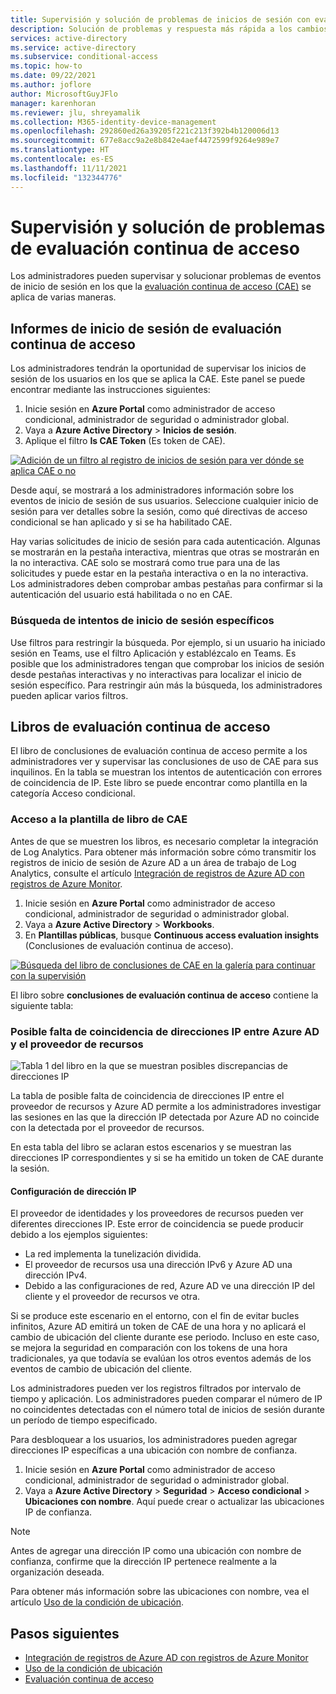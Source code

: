 ```yaml
---
title: Supervisión y solución de problemas de inicios de sesión con evaluación continua de acceso en Azure AD
description: Solución de problemas y respuesta más rápida a los cambios en el estado del usuario con la evaluación continua de acceso en Azure AD
services: active-directory
ms.service: active-directory
ms.subservice: conditional-access
ms.topic: how-to
ms.date: 09/22/2021
ms.author: joflore
author: MicrosoftGuyJFlo
manager: karenhoran
ms.reviewer: jlu, shreyamalik
ms.collection: M365-identity-device-management
ms.openlocfilehash: 292860ed26a39205f221c213f392b4b120006d13
ms.sourcegitcommit: 677e8acc9a2e8b842e4aef4472599f9264e989e7
ms.translationtype: HT
ms.contentlocale: es-ES
ms.lasthandoff: 11/11/2021
ms.locfileid: "132344776"
---
```

# <a name="monitor-and-troubleshoot-continuous-access-evaluation"></a>Supervisión y solución de problemas de evaluación continua de acceso

Los administradores pueden supervisar y solucionar problemas de eventos de inicio de sesión en los que la [evaluación continua de acceso (CAE)](concept-continuous-access-evaluation.md) se aplica de varias maneras.

## <a name="continuous-access-evaluation-sign-in-reporting"></a>Informes de inicio de sesión de evaluación continua de acceso

Los administradores tendrán la oportunidad de supervisar los inicios de sesión de los usuarios en los que se aplica la CAE. Este panel se puede encontrar mediante las instrucciones siguientes:

1.  Inicie sesión en **Azure Portal** como administrador de acceso condicional, administrador de seguridad o administrador global.
1.  Vaya a **Azure Active Directory** > **Inicios de sesión**. 
1.  Aplique el filtro **Is CAE Token** (Es token de CAE). 

[ ![Adición de un filtro al registro de inicios de sesión para ver dónde se aplica CAE o no](./media/howto-continuous-access-evaluation-troubleshoot/azure-ad-sign-ins-log-apply-filter.png) ](./media/howto-continuous-access-evaluation-troubleshoot/azure-ad-sign-ins-log-apply-filter.png#lightbox)

Desde aquí, se mostrará a los administradores información sobre los eventos de inicio de sesión de sus usuarios. Seleccione cualquier inicio de sesión para ver detalles sobre la sesión, como qué directivas de acceso condicional se han aplicado y si se ha habilitado CAE. 

Hay varias solicitudes de inicio de sesión para cada autenticación. Algunas se mostrarán en la pestaña interactiva, mientras que otras se mostrarán en la no interactiva. CAE solo se mostrará como true para una de las solicitudes y puede estar en la pestaña interactiva o en la no interactiva. Los administradores deben comprobar ambas pestañas para confirmar si la autenticación del usuario está habilitada o no en CAE. 

### <a name="searching-for-specific-sign-in-attempts"></a>Búsqueda de intentos de inicio de sesión específicos

Use filtros para restringir la búsqueda. Por ejemplo, si un usuario ha iniciado sesión en Teams, use el filtro Aplicación y establézcalo en Teams. Es posible que los administradores tengan que comprobar los inicios de sesión desde pestañas interactivas y no interactivas para localizar el inicio de sesión específico. Para restringir aún más la búsqueda, los administradores pueden aplicar varios filtros.

## <a name="continuous-access-evaluation-workbooks"></a>Libros de evaluación continua de acceso

El libro de conclusiones de evaluación continua de acceso permite a los administradores ver y supervisar las conclusiones de uso de CAE para sus inquilinos. En la tabla se muestran los intentos de autenticación con errores de coincidencia de IP. Este libro se puede encontrar como plantilla en la categoría Acceso condicional. 

### <a name="accessing-the-cae-workbook-template"></a>Acceso a la plantilla de libro de CAE

Antes de que se muestren los libros, es necesario completar la integración de Log Analytics. Para obtener más información sobre cómo transmitir los registros de inicio de sesión de Azure AD a un área de trabajo de Log Analytics, consulte el artículo [Integración de registros de Azure AD con registros de Azure Monitor](../reports-monitoring/howto-integrate-activity-logs-with-log-analytics.md).
 
1.  Inicie sesión en **Azure Portal** como administrador de acceso condicional, administrador de seguridad o administrador global. 
1.  Vaya a **Azure Active Directory** > **Workbooks**.
1.  En **Plantillas públicas**, busque **Continuous access evaluation insights** (Conclusiones de evaluación continua de acceso).

[ ![Búsqueda del libro de conclusiones de CAE en la galería para continuar con la supervisión](./media/howto-continuous-access-evaluation-troubleshoot/azure-ad-workbooks-continuous-access-evaluation.png) ](./media/howto-continuous-access-evaluation-troubleshoot/azure-ad-workbooks-continuous-access-evaluation.png#lightbox)

El libro sobre **conclusiones de evaluación continua de acceso** contiene la siguiente tabla:

### <a name="potential-ip-address-mismatch-between-azure-ad-and-resource-provider"></a>Posible falta de coincidencia de direcciones IP entre Azure AD y el proveedor de recursos  

![Tabla 1 del libro en la que se muestran posibles discrepancias de direcciones IP](./media/howto-continuous-access-evaluation-troubleshoot/continuous-access-evaluation-insights-workbook-table-1.png)

La tabla de posible falta de coincidencia de direcciones IP entre el proveedor de recursos y Azure AD permite a los administradores investigar las sesiones en las que la dirección IP detectada por Azure AD no coincide con la detectada por el proveedor de recursos. 

En esta tabla del libro se aclaran estos escenarios y se muestran las direcciones IP correspondientes y si se ha emitido un token de CAE durante la sesión. 

#### <a name="ip-address-configuration"></a>Configuración de dirección IP

El proveedor de identidades y los proveedores de recursos pueden ver diferentes direcciones IP. Este error de coincidencia se puede producir debido a los ejemplos siguientes:

- La red implementa la tunelización dividida.
- El proveedor de recursos usa una dirección IPv6 y Azure AD una dirección IPv4.
- Debido a las configuraciones de red, Azure AD ve una dirección IP del cliente y el proveedor de recursos ve otra.

Si se produce este escenario en el entorno, con el fin de evitar bucles infinitos, Azure AD emitirá un token de CAE de una hora y no aplicará el cambio de ubicación del cliente durante ese periodo. Incluso en este caso, se mejora la seguridad en comparación con los tokens de una hora tradicionales, ya que todavía se evalúan los otros eventos además de los eventos de cambio de ubicación del cliente.

Los administradores pueden ver los registros filtrados por intervalo de tiempo y aplicación. Los administradores pueden comparar el número de IP no coincidentes detectadas con el número total de inicios de sesión durante un período de tiempo especificado. 

Para desbloquear a los usuarios, los administradores pueden agregar direcciones IP específicas a una ubicación con nombre de confianza.

1.  Inicie sesión en **Azure Portal** como administrador de acceso condicional, administrador de seguridad o administrador global. 
1.  Vaya a **Azure Active Directory** > **Seguridad** > **Acceso condicional** > **Ubicaciones con nombre**. Aquí puede crear o actualizar las ubicaciones IP de confianza.

> [!NOTE]
> Antes de agregar una dirección IP como una ubicación con nombre de confianza, confirme que la dirección IP pertenece realmente a la organización deseada.

Para obtener más información sobre las ubicaciones con nombre, vea el artículo [Uso de la condición de ubicación](location-condition.md#named-locations).
 
## <a name="next-steps"></a>Pasos siguientes

- [Integración de registros de Azure AD con registros de Azure Monitor](../reports-monitoring/howto-integrate-activity-logs-with-log-analytics.md)
- [Uso de la condición de ubicación](location-condition.md#named-locations)
- [Evaluación continua de acceso](concept-continuous-access-evaluation.md)
